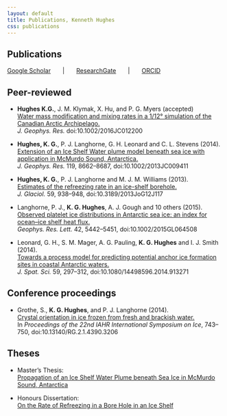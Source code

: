 ```yaml
---
layout: default
title: Publications, Kenneth Hughes
css: publications
---
```


## Publications

[Google Scholar][gs] &nbsp; &nbsp; &nbsp; &#124; &nbsp; &nbsp; &nbsp; [ResearchGate][rg] &nbsp; &nbsp; &nbsp; &#124; &nbsp; &nbsp; &nbsp; [ORCID][oi]

## Peer-reviewed

* __Hughes K.G.__, J. M. Klymak, X. Hu, and P. G. Myers (accepted)  
[Water mass modification and mixing rates in a 1/12° simulation of the Canadian Arctic Archipelago.][pr5]  
*J. Geophys. Res.* doi:10.1002/2016JC012200

* __Hughes, K. G.__, P. J. Langhorne, G. H. Leonard and C. L. Stevens (2014).  
[Extension of an Ice Shelf Water plume model beneath sea ice with application in McMurdo Sound, Antarctica.][pr4]  
*J. Geophys. Res.* 119, 8662–8687, doi:10.1002/2013JC009411

* __Hughes, K. G.__, P. J. Langhorne and M. J. M. Williams (2013).  
[Estimates of the refreezing rate in an ice-shelf borehole.][pr3]  
*J. Glaciol.* 59, 938–948, doi:10.3189/2013JoG12J117

* Langhorne, P. J., __K. G. Hughes__, A. J. Gough and 10 others (2015).  
[Observed platelet ice distributions in Antarctic sea ice: an index for ocean–ice shelf heat flux.][pr2]  
*Geophys. Res. Lett.* 42, 5442–5451, doi:10.1002/2015GL064508

* Leonard, G. H., S. M. Mager, A. G. Pauling, __K. G. Hughes__ and I. J. Smith (2014).  
[Towards a process model for predicting potential anchor ice formation sites in coastal Antarctic waters.][pr1]  
*J. Spat. Sci.* 59, 297–312, doi:10.1080/14498596.2014.913271

## Conference proceedings

* Grothe, S., __K. G. Hughes__, and P. J. Langhorne (2014).  
[Crystal orientation in ice frozen from fresh and brackish water.][cp1]  
In *Proceedings of the 22nd IAHR International Symposium on Ice*, 743–750, doi:10.13140/RG.2.1.4390.3206

## Theses

- Master’s Thesis:  
[Propagation of an Ice Shelf Water Plume beneath Sea Ice in McMurdo Sound, Antarctica][mt]

- Honours Dissertation:  
[On the Rate of Refreezing in a Bore Hole in an Ice Shelf][ht]

[oi]: http://orcid.org/0000-0001-5066-3310
[rg]: https://www.researchgate.net/profile/Kenneth_Hughes2
[gs]: https://scholar.google.ca/citations?hl=en&user=hi2Jk_0AAAAJ&view_op=list_works&gmla=AJsN-F4Zdrx9Pf-PPqjz6hrH-DheV_vXiMWX3S7tEtSkmvBg_8eGJ2SgiEqMtRP6Mb6ypgid5nG3qMSTEawch62wteDpnvaeOO0VaHGLMWMILMeUpYThUhuF9rPxErjMWzQge1QX58hN
[pr5]: http://dx.doi.org/10.1002/2016JC012200
[pr4]: http://dx.doi.org/10.1002/2013JC009411
[pr3]: http://dx.doi.org/10.3189/2013JoG12J117
[pr2]: http://dx.doi.org/10.1002/2015GL064508
[pr1]: http://dx.doi.org/10.1080/14498596.2014.913271
[cp1]: http://dx.doi.org/10.13140/RG.2.1.4390.3206
[mt]: http://hdl.handle.net/10523/4325
[ht]: /docs/Ken%20Hughes%20Honours%20Dissertation.pdf
